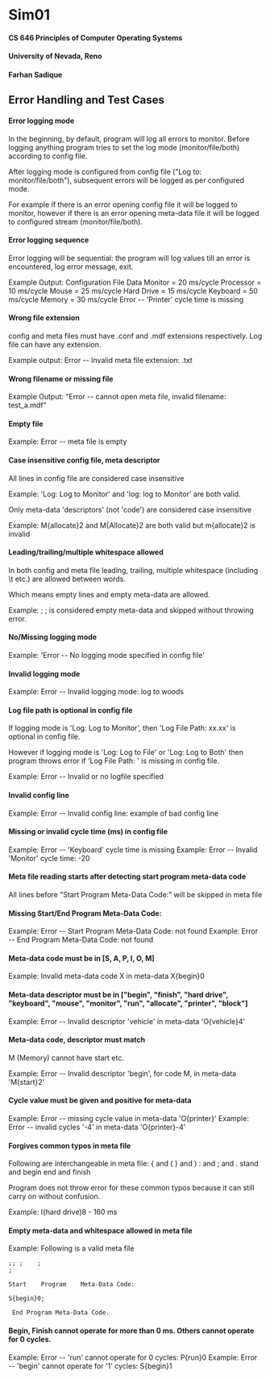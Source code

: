 # Sim01

#### CS 646 Principles of Computer Operating Systems

#### University of Nevada, Reno

#### Farhan Sadique

## 


## Error Handling and Test Cases



#### Error logging mode

In the beginning, by default, program will log all errors to monitor. Before logging anything program tries to set the log mode (monitor/file/both) according to config file.

After logging mode is configured from config file ("Log to: monitor/file/both"), subsequent errors will be logged as per configured mode. 

For example if there is an error opening config file it will be logged to monitor, however if there is an error opening meta-data file it will be logged to configured stream (monitor/file/both).



#### Error logging sequence

Error logging will be sequential: the program will log values till an error is encountered, log error message, exit.

Example Output: 
Configuration File Data
Monitor = 20 ms/cycle
Processor = 10 ms/cycle
Mouse = 25 ms/cycle
Hard Drive = 15 ms/cycle
Keyboard = 50 ms/cycle
Memory = 30 ms/cycle
Error -- 'Printer' cycle time is missing



#### Wrong file extension

config and meta files must have .conf and .mdf extensions respectively. Log file can have any extension.

Example output: Error -- Invalid meta file extension: .txt



#### Wrong filename or missing file

Example Output: "Error -- cannot open meta file, invalid filename: test_a.mdf"



#### Empty file

Example: Error -- meta file is empty


#### Case insensitive config file, meta descriptor

All lines in config file are considered case insensitive

Example: 'Log: Log to Monitor' and 'log: log to Monitor' are both valid.

Only meta-data 'descriptors' (not 'code') are considered case insensitive

Example: M{allocate}2 and M{Allocate}2 are both valid but m{allocate}2 is invalid


#### Leading/trailing/multiple whitespace allowed

In both config and meta file leading, trailing, multiple whitespace (including \t etc.) are allowed between words. 

Which means empty lines and empty meta-data are allowed. 

Example: ; ; is considered empty meta-data and skipped without throwing error.



#### No/Missing logging mode

Example: 'Error -- No logging mode specified in config file'



#### Invalid logging mode

Example: Error -- Invalid logging mode: log to woods



#### Log file path is optional in config file

If logging mode is 'Log: Log to Monitor', then 'Log File Path: xx.xx' is optional in config file. 

However if logging mode is 'Log: Log to File' or 'Log: Log to Both' then program throws error if 'Log File Path: ' is missing in config file.

Example: Error -- Invalid or no logfile specified



#### Invalid config line

Example: Error -- Invalid config line: example of bad config line



#### Missing or invalid cycle time (ms) in config file

Example: Error -- 'Keyboard' cycle time is missing
Example: Error -- Invalid 'Monitor' cycle time: -20



#### Meta file reading starts after detecting start program meta-data code

All lines before "Start Program Meta-Data Code:" will be skipped in meta file



#### Missing Start/End Program Meta-Data Code:

Example: Error -- Start Program Meta-Data Code: not found
Example: Error -- End Program Meta-Data Code: not found


#### Meta-data code must be in [S, A, P, I, O, M]

Example: Invalid meta-data code X in meta-data X{begin}0



#### Meta-data descriptor must be in ["begin", "finish", "hard drive", "keyboard", "mouse", "monitor", "run", "allocate", "printer", "block"]

Example: Error -- Invalid descriptor 'vehicle' in meta-data 'O{vehicle}4'



#### Meta-data code, descriptor must match

M (Memory) cannot have start etc.

Example: Error -- Invalid descriptor 'begin', for code M, in meta-data 'M{start}2'



#### Cycle value must be given and positive for meta-data

Example: Error -- missing cycle value in meta-data 'O{printer}'
Example: Error -- invalid cycles '-4' in meta-data 'O{printer}-4'



#### Forgives common typos in meta file

Following are interchangeable in meta file:
{ and (
} and )
: and ; and .
stand and begin
end and finish

Program does not throw error for these common typos because it can still carry on without confusion. 

Example: I{hard drive)8 - 160 ms



#### Empty meta-data and whitespace allowed in meta file

Example: Following is a valid meta file 

```
;; ;	;
;	

Start    Program 	Meta-Data Code:

S{begin}0;
  
 End Program Meta-Data Code.

```



#### Begin, Finish cannot operate for more than 0 ms. Others cannot operate for 0 cycles.

Example: Error -- 'run' cannot operate for 0 cycles: P{run}0
Example: Error -- 'begin' cannot operate for '1' cycles: S{begin}1





































